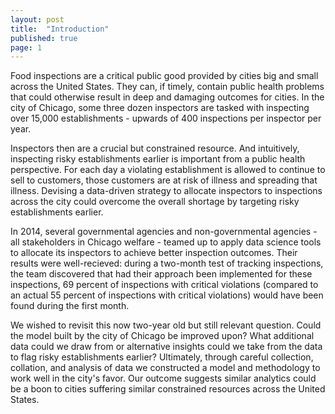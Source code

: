 ```yaml
---
layout: post
title:  "Introduction"
published: true
page: 1
---
```


Food inspections are a critical public good provided by cities big and small across the United States. They can, if timely, contain public health problems that could otherwise result in deep and damaging outcomes for cities. In the city of Chicago, some three dozen inspectors are tasked with inspecting over 15,000 establishments - upwards of 400 inspections per inspector per year. 

Inspectors then are a crucial but constrained resource. And intuitively, inspecting risky establishments earlier is important from a public health perspective. For each day a violating establishment is allowed to continue to sell to customers, those customers are at risk of illness and spreading that illness. Devising a data-driven strategy to allocate inspectors to inspections across the city could overcome the overall shortage by targeting risky establishments earlier.

In 2014, several governmental agencies and non-governmental agencies - all stakeholders in Chicago welfare - teamed up to apply data science tools to allocate its inspectors to achieve better inspection outcomes. Their results were well-recieved: during a two-month test of tracking inspections, the team discovered that had their approach been implemented for these inspections, 69 percent of inspections with critical violations (compared to an actual 55 percent of inspections with critical violations) would have been found during the first month. 

We wished to revisit this now two-year old but still relevant question. Could the model built by the city of Chicago be improved upon? What additional data could we draw from or alternative insights could we take from the data to flag risky establishments earlier? Ultimately, through careful collection, collation, and analysis of data we constructed a model and methodology to work well in the city's favor. Our outcome suggests similar analytics could be a boon to cities suffering similar constrained resources across the United States.
